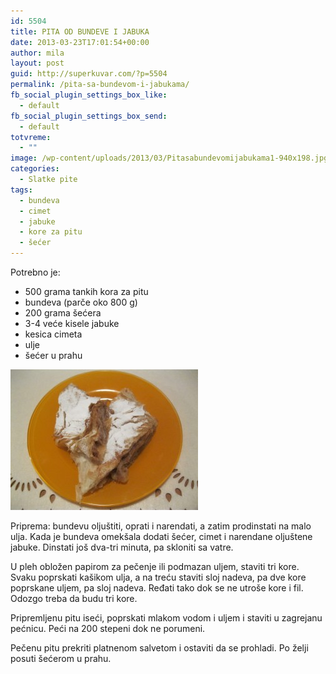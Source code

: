 ```yaml
---
id: 5504
title: PITA OD BUNDEVE I JABUKA
date: 2013-03-23T17:01:54+00:00
author: mila
layout: post
guid: http://superkuvar.com/?p=5504
permalink: /pita-sa-bundevom-i-jabukama/
fb_social_plugin_settings_box_like:
  - default
fb_social_plugin_settings_box_send:
  - default
totvreme:
  - ""
image: /wp-content/uploads/2013/03/Pitasabundevomijabukama1-940x198.jpg
categories:
  - Slatke pite
tags:
  - bundeva
  - cimet
  - jabuke
  - kore za pitu
  - šećer
---
```

Potrebno je:

  * 500 grama tankih kora za pitu
  * bundeva (parče oko 800 g)
  * 200 grama šećera
  * 3-4 veće kisele jabuke
  * kesica cimeta
  * ulje
  * šećer u prahu

<img class="alignnone size-medium wp-image-5507" src="/wp-content/uploads/2013/03/Pitasabundevomijabukama1-300x225.jpg" alt="Pitasabundevomijabukama" width="300" height="225" /> 

Priprema: bundevu oljuštiti, oprati i narendati, a zatim prodinstati na malo ulja. Kada je bundeva omekšala dodati šećer, cimet i narendane oljuštene jabuke. Dinstati još dva-tri minuta, pa skloniti sa vatre.

U pleh obložen papirom za pečenje ili podmazan uljem, staviti tri kore. Svaku poprskati kašikom ulja, a na treću staviti sloj nadeva, pa dve kore poprskane uljem, pa sloj nadeva. Ređati tako dok se ne utroše kore i fil. Odozgo treba da budu tri kore.

Pripremljenu pitu iseći, poprskati mlakom vodom i uljem i staviti u zagrejanu pećnicu. Peći na 200 stepeni dok ne porumeni.

Pečenu pitu prekriti platnenom salvetom i ostaviti da se prohladi. Po želji posuti šećerom u prahu.